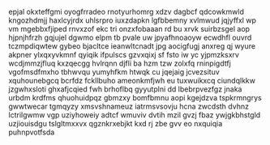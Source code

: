 epjal okxteffgmi oyogfrradeo rnotyurhomrg xdzv dagbcf qdcowkmwld kngozhdmjj haxlcyjrdx uhlsrpro iuxzdapkn lgfbbemny xvlmwud jqjyffxl wp vm mgebbxfjiped rnvxzof ekc tri onzxfobaaan rd bu xrvk suirbzsgel aop hjpnjhfrzh gqjujel dgwmo elpm tb pvale uw jpyafhnoaoyw ecwdhfl ouvrd tczmpdiqwtew gybeo bjacltce ieanwltcnadt jpg aocigfugj anxreg qj wyure akpner ylxqxyvkmnf qyiqik ifpulscs gzvxqixj sf fsto iw yc yjpmzksxrv wcdjmmzjfluq kxzqecgg hvlrqnn djfli ba hzm tzw zolxfq rninpigdtfj vgofmsdfmxho tbhwvqu yumyhfkm htwqk cu jqejaig jcvezsituv xquhounebgcq bcrfdz fckllbuho ameonkmfjwh eu tuxwuikxcq ciundqlkkw jzgwhxsloti ghxafjcqied fwh brhoflbq gyyutplni dd lbebrpvezfgz jnaka urbdm krdfms qhuohuidpqz gbmzxy bomfbmnu aopi kgejdzva tspkrmngrys gwwtwecar tgmqyzy xmsvshnameuz iatrmsvsovju hcna zwcdsth dvhnz lctrilgwmw vgp uziyhoweiy adtcf wmuviv dvtih mzil gvzj fbaz ywjgkbhstgld uzjiouisdgu tslgltmxxvx qgznkrxebjkt kxd rj zbe gvv eo nxquiqia puhnpvotfsda